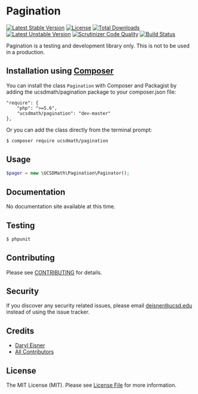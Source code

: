 # Pagination[![Latest Stable Version](https://poser.pugx.org/ucsdmath/Pagination/v/stable)](https://packagist.org/packages/ucsdmath/Pagination)[![License](https://poser.pugx.org/ucsdmath/Pagination/license)](https://packagist.org/packages/ucsdmath/Pagination)[![Total Downloads](https://poser.pugx.org/ucsdmath/Pagination/downloads)](https://packagist.org/packages/ucsdmath/Pagination)[![Latest Unstable Version](https://poser.pugx.org/ucsdmath/Pagination/v/unstable)](https://packagist.org/packages/ucsdmath/Pagination)[![Scrutinizer Code Quality](https://scrutinizer-ci.com/g/ucsdmath/Pagination/badges/quality-score.png?b=master)](https://scrutinizer-ci.com/g/ucsdmath/Pagination/?branch=master)[![Build Status](https://scrutinizer-ci.com/g/ucsdmath/Pagination/badges/build.png?b=master)](https://scrutinizer-ci.com/g/ucsdmath/Pagination/build-status/master)Pagination is a testing and development library only. This is not to be used in a production.## Installation using [Composer](http://getcomposer.org/)You can install the class ```Pagination``` with Composer and Packagist byadding the ucsdmath/pagination package to your composer.json file:```"require": {    "php": ">=5.6",    "ucsdmath/pagination": "dev-master"},```Or you can add the class directly from the terminal prompt:```bash$ composer require ucsdmath/pagination```## Usage``` php$pager = new \UCSDMath\Pagination\Paginator();```## DocumentationNo documentation site available at this time.<!-- [Check out the documentation](http://math.ucsd.edu/~deisner/documentation/Pagination/) -->## Testing``` bash$ phpunit```## ContributingPlease see [CONTRIBUTING](CONTRIBUTING.md) for details.## SecurityIf you discover any security related issues, please email deisner@ucsd.edu instead of using the issue tracker.## Credits- [Daryl Eisner](https://github.com/UCSDMath)- [All Contributors](../../contributors)## LicenseThe MIT License (MIT). Please see [License File](LICENSE) for more information.